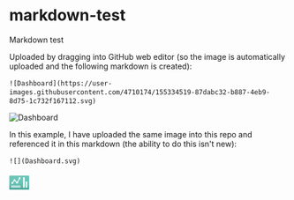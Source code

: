 # markdown-test
Markdown test

Uploaded by dragging into GitHub web editor (so the image is automatically uploaded and the following markdown is created):

```
![Dashboard](https://user-images.githubusercontent.com/4710174/155334519-87dabc32-b887-4eb9-8d75-1c732f167112.svg)
```

![Dashboard](https://user-images.githubusercontent.com/4710174/155334519-87dabc32-b887-4eb9-8d75-1c732f167112.svg)

In this example, I have uploaded the same image into this repo and referenced it in this markdown (the ability to do this isn't new):

```
![](Dashboard.svg)
```
![](Dashboard.svg)

